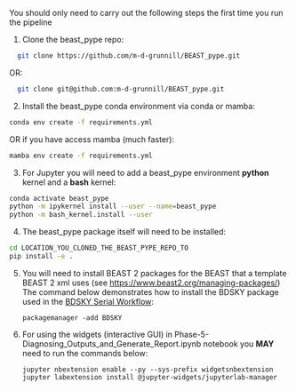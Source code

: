 

You should only need to carry out the following steps the first time you run the pipeline 
1. Clone the beast_pype repo: 
  ```bash
    git clone https://github.com/m-d-grunnill/BEAST_pype.git
 ```
OR:
  ```bash
    git clone git@github.com:m-d-grunnill/BEAST_pype.git
 ```

2. Install the beast_pype conda environment via conda or mamba:
```bash
conda env create -f requirements.yml
```
OR if you have access mamba (much faster):
```bash
mamba env create -f requirements.yml
```
3. For Jupyter you will need to add a beast_pype environment **python** kernel and a **bash** kernel:
```bash
conda activate beast_pype
python -m ipykernel install --user --name=beast_pype
python -m bash_kernel.install --user
```
4. The beast_pype package itself will need to be installed:
```bash
cd LOCATION_YOU_CLONED_THE_BEAST_PYPE_REPO_TO
pip install -e .
```
5. You will need to install BEAST 2 packages for the BEAST that a template BEAST 2 xml uses (see https://www.beast2.org/managing-packages/)
    The command below demonstrates how to install the BDSKY package used in the [BDSKY Serial Workflow](BDSKY-Serial-Workflow.md):
    ```
    packagemanager -add BDSKY
    ```
6. For using the widgets (interactive GUI) in Phase-5-Diagnosing_Outputs_and_Generate_Report.ipynb notebook you **MAY** need to run the commands below:
    ```
    jupyter nbextension enable --py --sys-prefix widgetsnbextension
    jupyter labextension install @jupyter-widgets/jupyterlab-manager
    ```